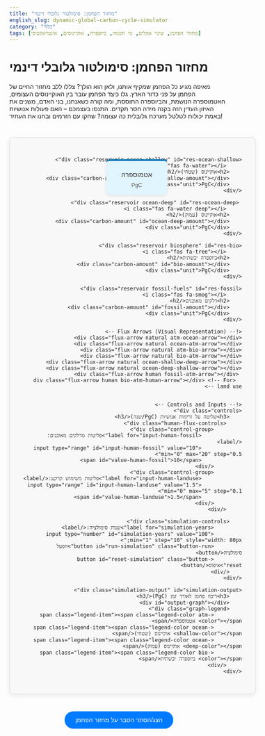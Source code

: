```yaml
---
title: "מחזור הפחמן: סימולטור גלובלי דינמי"
english_slug: dynamic-global-carbon-cycle-simulator
category: "כללי"
tags: [מחזור הפחמן, שינוי אקלים, גזי חממה, ביוספרה, אוקיינוסים, אינטראקטיבי]
---
```

# מחזור הפחמן: סימולטור גלובלי דינמי

מאיפה מגיע כל הפחמן שמקיף אותנו, ולאן הוא הולך? צללו ללב מחזור החיים של הפחמן על פני כדור הארץ. גלו כיצד הפחמן עובר בין האוקיינוסים העצומים, האטמוספרה הנושמת, והביוספרה התוססת, ומה קורה כשאנחנו, בני האדם, משנים את האיזון העדין הזה בקנה מידה חסר תקדים. התנסו בעצמכם – האם פעולות אנושיות באמת יכולות לטלטל מערכת גלובלית כה עצומה? שחקו עם הזרמים ובחנו את העתיד!

<div id="carbon-cycle-simulator">
    <div class="reservoir atmosphere" id="res-atm">
        <i class="fas fa-cloud"></i> <!-- Example icon - assumes FontAwesome is available -->
        <h2>אטמוספרה</h2>
        <div class="carbon-amount" id="atm-amount"></div>
        <div class="unit">PgC</div>
    </div>

    <div class="reservoir ocean-shallow" id="res-ocean-shallow">
         <i class="fas fa-water"></i>
        <h2>אוקיינוס (שטחי)</h2>
        <div class="carbon-amount" id="ocean-shallow-amount"></div>
        <div class="unit">PgC</div>
    </div>

     <div class="reservoir ocean-deep" id="res-ocean-deep">
         <i class="fas fa-water deep"></i>
        <h2>אוקיינוס (עמוק)</h2>
        <div class="carbon-amount" id="ocean-deep-amount"></div>
        <div class="unit">PgC</div>
    </div>

    <div class="reservoir biosphere" id="res-bio">
         <i class="fas fa-tree"></i>
        <h2>ביוספרה יבשתית</h2>
        <div class="carbon-amount" id="bio-amount"></div>
        <div class="unit">PgC</div>
    </div>

    <div class="reservoir fossil-fuels" id="res-fossil">
         <i class="fas fa-smog"></i>
        <h2>דלקים מאובנים</h2>
        <div class="carbon-amount" id="fossil-amount"></div>
        <div class="unit">PgC</div>
    </div>

    <!-- Flux Arrows (Visual Representation) -->
    <div class="flux-arrow natural atm-ocean-arrow"></div>
    <div class="flux-arrow natural ocean-atm-arrow"></div>
    <div class="flux-arrow natural atm-bio-arrow"></div>
    <div class="flux-arrow natural bio-atm-arrow"></div>
    <div class="flux-arrow natural ocean-shallow-deep-arrow"></div>
    <div class="flux-arrow natural ocean-deep-shallow-arrow"></div>
     <div class="flux-arrow human fossil-atm-arrow"></div>
      <div class="flux-arrow human bio-atm-human-arrow"></div> <!-- For land use -->


    <!-- Controls and Inputs -->
    <div class="controls">
        <h3>שליטה על זרימות אנושיות (PgC/שנה)</h3>
         <div class="human-flux-controls">
             <div class="control-group">
                 <label for="input-human-fossil">פליטות מדלקים מאובנים:</label>
                 <input type="range" id="input-human-fossil" value="10" min="0" max="20" step="0.5">
                 <span id="value-human-fossil">10</span>
             </div>
             <div class="control-group">
                 <label for="input-human-landuse">פליטות משימוש קרקע:</label>
                 <input type="range" id="input-human-landuse" value="1.5" min="0" max="5" step="0.1">
                 <span id="value-human-landuse">1.5</span>
             </div>
         </div>

        <div class="simulation-controls">
             <label for="simulation-years">שנות סימולציה:</label>
             <input type="number" id="simulation-years" value="100" min="1" step="10" style="width: 80px;">
             <button id="run-simulation" class="button-run">הפעל סימולציה</button>
             <button id="reset-simulation" class="button-reset">איפוס</button>
        </div>
    </div>

    <div class="simulation-output" id="simulation-output">
        <h3>ריכוז פחמן לאורך זמן (PgC)</h3>
        <div id="output-graph"></div>
        <div class="graph-legend">
             <span class="legend-item"><span class="legend-color atm-color"></span> אטמוספרה</span>
             <span class="legend-item"><span class="legend-color ocean-shallow-color"></span> אוקיינוס (שטחי)</span>
             <span class="legend-item"><span class="legend-color ocean-deep-color"></span> אוקיינוס (עמוק)</span>
             <span class="legend-item"><span class="legend-color bio-color"></span> ביוספרה יבשתית</span>
         </div>
    </div>
</div>

<button id="toggle-explanation">הצג/הסתר הסבר על מחזור הפחמן</button>

<div id="explanation" style="display: none;">
    <h2>הסבר: מחזור הפחמן הגלובלי</h2>

    <h3>מבוא: מהו מחזור הפחמן ולמה הוא חשוב?</h3>
    מחזור הפחמן הוא מסע בלתי פוסק של פחמן בין מרכיבי מערכת כדור הארץ: האוויר (אטמוספרה), המים (הידרוספרה), האדמה (גיאוספרה ופדוספרה) והחיים (ביוספרה). פחמן הוא מרכיב יסוד בכל אורגניזם חי וגם שחקן מפתח בוויסות האקלים העולמי, בעיקר דרך גז החממה פחמן דו-חמצני (CO2). הבנת המחזור חיונית כדי לפענח את מנגנוני האקלים של כדור הארץ ואת טביעת האצבע ההולכת וגוברת של האדם עליו.

    <h3>המאגרים העיקריים של פחמן על פני כדור הארץ</h3>
    הפחמן מאוחסן בכמויות משתנות ובזמני שהייה שונים במאגרים הבאים:
    <ul>
        <li>**אטמוספרה:** המאגר הקטן יחסית (CO2, CH4 וגזים נוספים), אך המפתח לוויסות הטמפרטורה. שינויים קטנים בו משפיעים דרמטית על אפקט החממה.</li>
        <li>**אוקיינוסים:** המאגר הפעיל הגדול ביותר, מכיל פחמן מומס (יוני ביקרבונט וקרבונט), חומר אורגני ופחמן באורגניזמים ימיים. האוקיינוס השטחי מחליף פחמן במהירות עם האוויר, בעוד שהאוקיינוס העמוק אוגר פחמן לאורך מאות ואלפי שנים.</li>
        <li>**ביוספרה יבשתית:** כוללת את כל החומר האורגני החי (צמחים ובעלי חיים) והמת (במיוחד בקרקעות ובצמחייה נבולה). יערות מהווים כיור פחמן משמעותי.</li>
        <li>**גיאוספרה (דלקים מאובנים וסלעים):** מאגר ענק של פחמן שהיה "נעול" בתוכו במשך מיליוני שנים. הסלעים (כמו אבן גיר) מהווים את המאגר הגדול ביותר, אך איטי מאוד. דלקים מאובנים (פחם, נפט, גז טבעי) הפכו למאגר משמעותי שאנחנו משחררים במהירות שיא לאטמוספרה.</li>
    </ul>

    <h3>זרימות הפחמן הטבעיות (Fluxes)</h3>
    פחמן נע בין המאגרים הללו בתהליכים טבעיים:
    <ul>
        <li>**פוטוסינתזה:** צמחים ואורגניזמים אחרים קולטים CO2 מהאטמוספרה או מהמים וממירים אותו לסוכרים וחומר אורגני בעזרת אנרגיית השמש.</li>
        <li>**נשימה:** אורגניזמים (צמחים, בעלי חיים, חיידקים) מחזירים CO2 לאטמוספרה/מים כחלק מתהליך הפקת אנרגיה.</li>
        <li>**המסה ושחרור באוקיינוס:** CO2 נמס במים השטחיים של האוקיינוס ולהפך, בתהליך שתלוי בריכוזי ה-CO2 באטמוספרה ובטמפרטורת המים.</li>
        <li>**שקיעה ועליה באוקיינוס:** פחמן מועבר מהשכבה השטחית לעמוקה (שקיעת חומר אורגני, זרמים) ומועלה חזרה בתהליך העליה (Upwelling).</li>
        <li>**תהליכים גיאולוגיים:** התפרצויות הרי געש משחררות CO2 מהגיאוספרה לאטמוספרה בקצב אטי מאוד. בליית סלעים מעבירה פחמן למערכות המים.</li>
    </ul>

    <h3>השפעת פעילות האדם על מחזור הפחמן</h3>
    האדם הפך להיות כוח גיאולוגי משמעותי, המשנה את מחזור הפחמן בקצב מסחרר:
    <ul>
        <li>**שריפת דלקים מאובנים:** השחרור המהיר ביותר והמשמעותי ביותר של פחמן ממאגר שהיה יציב במשך מיליוני שנים ישירות לאטמוספרה (בעיקר כ-CO2).</li>
        <li>**שינויים בשימושי קרקע:** כריתת יערות (בירוא יערות), שריפת צמחייה ושינויים בקרקע משחררים פחמן שאגור בביוספרה ובקרקע לאטמוספרה.</li>
        <li>**תהליכים תעשייתיים:** כמו ייצור מלט, שגם הוא פולט CO2.</li>
    </ul>

    <h3>הקשר בין מחזור הפחמן לשינוי האקלים</h3>
    CO2 הוא גז חממה מרכזי. הוא בולע קרינת חום שנפלטת מכדור הארץ ומחזיר אותה כלפי מטה, ובכך "לוכד" חום ומחמם את הפלנטה (אפקט החממה). העלייה בריכוז ה-CO2 באטמוספרה, כתוצאה מפליטות אנושיות, היא הגורם העיקרי לעלייה בטמפרטורה הגלובלית הממוצעת – תופעת שינוי האקלים שאנו חווים כיום.

    <h3>כיורים (Sinks): ספיגת פחמן עודף</h3>
    כאשר כמות הפחמן באטמוספרה עולה, המערכת הטבעית מנסה לספוג חלק מהעודף הזה דרך תהליכים כמו:
    <ul>
        <li>**ספיגת אוקיינוס:** הים בולע חלק משמעותי מה-CO2 העודף. תהליך זה ממתן את עליית ריכוז ה-CO2 באטמוספרה, אך גורם להחמצת מי ים הפוגעת במערכות ימיות רבות. יכולת הספיגה של האוקיינוס תלויה בטמפרטורה ובריכוזים.</li>
        <li>**ספיגת ביוספרה יבשתית:** גידול מוגבר של צמחים (תלוי בזמינות מים וחומרי מזון) יכול לספוג יותר CO2. עם זאת, תהליכים כמו בירוא יערות ושינויי אקלים (בצורות, שריפות) יכולים להפוך את הביוספרה ממסייעת לפולטת פחמן.</li>
    </ul>
    כיום, האוקיינוסים והביוספרה סופגים יחד כשמחצית מהפליטות האנושיות, אך החצי השני נשאר באטמוספרה וממשיך להצטבר, ומשנה את הרכב האוויר בקצב חסר תקדים במיליוני השנים האחרונות.

    <h3>הסימולטור ככלי ללמידה</h3>
    הסימולטור מאפשר לכם לשחק עם זרימות הפחמן המרכזיות, במיוחד אלה שהאדם משפיע עליהן, ולראות כיצד שינויים קטנים בקצבי הזרימה יכולים להשפיע באופן דרמטי על גודל המאגרים לאורך זמן, ובעיקר על כמות הפחמן באטמוספרה – המנוע המרכזי של שינוי האקלים.

</div>

<style>
     /* Import a clean web font */
     @import url('https://fonts.googleapis.com/css2?family=Heebo:wght@300;400;700&display=swap');
      /* Import Font Awesome for icons (example) */
     @import url('https://cdnjs.cloudflare.com/ajax/libs/font-awesome/5.15.3/css/all.min.css');


    #carbon-cycle-simulator {
        position: relative;
        width: 100%;
        max-width: 900px; /* Increased max-width */
        margin: 40px auto; /* More space */
        border: 1px solid #e0e0e0; /* Softer border */
        padding: 30px; /* More padding */
        font-family: 'Heebo', sans-serif; /* Use imported font */
        direction: rtl;
        text-align: right;
        min-height: 700px; /* Ensure enough space */
        background-color: #f8f8f8; /* Light background */
        border-radius: 8px; /* Rounded corners */
        box-shadow: 0 4px 12px rgba(0,0,0,0.08); /* Subtle shadow */
        overflow: hidden; /* Keep everything inside */
    }

    .reservoir {
        border: none; /* Remove border */
        padding: 15px 10px; /* Adjust padding */
        margin: 10px;
        text-align: center;
        position: absolute;
        width: 140px; /* Slightly wider */
        box-sizing: border-box;
        background-color: #fff; /* White background */
        border-radius: 8px; /* Rounded corners */
        box-shadow: 0 2px 6px rgba(0,0,0,0.1); /* Subtle shadow */
        transition: transform 0.3s ease-in-out; /* Add hover effect */
         display: flex; /* Flexbox for centering content */
         flex-direction: column;
         align-items: center;
         justify-content: center;
    }

     .reservoir:hover {
         transform: translateY(-5px); /* Lift on hover */
     }

     .reservoir i { /* Style for icons */
         font-size: 2em;
         margin-bottom: 8px;
         color: rgba(0,0,0,0.6); /* Default icon color */
     }

     .atmosphere i { color: #0277bd; }
     .ocean-shallow i { color: #0288d1; }
      .ocean-deep i { color: #039be5; }
     .biosphere i { color: #388e3c; }
     .fossil-fuels i { color: #6d4c41; }


    .atmosphere { top: 40px; left: 50%; transform: translateX(-50%); background-color: #e1f5fe; /* Light blue */ border-top: 4px solid #0277bd;}
    .ocean-shallow { top: 220px; left: 80px; background-color: #b3e5fc; /* Lighter blue */ border-top: 4px solid #0288d1;}
    .ocean-deep { top: 450px; left: 80px; background-color: #81d4fa; /* Blue */ border-top: 4px solid #039be5;}
    .biosphere { top: 220px; right: 80px; background-color: #c8e6c9; /* Light green */ border-top: 4px solid #388e3c;}
    .fossil-fuels { top: 450px; right: 80px; background-color: #d7ccc8; /* Light brown */ border-top: 4px solid #6d4c41;}


    .reservoir h2 {
        font-size: 1.1em;
        margin: 0 0 5px 0;
        color: #333;
         font-weight: normal;
    }

    .carbon-amount {
        font-size: 1.5em; /* Larger amount */
        font-weight: 700; /* Bolder */
        color: #000;
        margin-bottom: 3px;
    }

    .unit {
        font-size: 0.9em; /* Slightly larger unit */
        color: #555;
         font-weight: 300;
    }

     /* Flux Arrows - Styling */
     .flux-arrow {
         position: absolute;
         width: 40px; /* Base width */
         height: 4px; /* Base thickness */
         background-color: #666; /* Default grey */
         z-index: 1; /* Above reservoirs */
         pointer-events: none; /* Don't block clicks */
         transform-origin: 0 50%; /* Rotate around start */
     }

      .flux-arrow::after {
          content: '';
          position: absolute;
          width: 0;
          height: 0;
          border-style: solid;
          border-width: 6px 0 6px 10px; /* Arrowhead size and shape */
          border-color: transparent transparent transparent #666; /* Arrowhead color */
          right: -10px; /* Position at the end */
          top: 50%;
          transform: translateY(-50%); /* Center vertically */
      }

      /* Natural Flux Arrow Colors */
      .flux-arrow.natural { background-color: #5cb85c; } /* Green for natural fluxes */
       .flux-arrow.natural::after { border-color: transparent transparent transparent #5cb85c; }

       /* Human Flux Arrow Colors */
      .flux-arrow.human { background-color: #d9534f; } /* Red for human fluxes */
       .flux-arrow.human::after { border-color: transparent transparent transparent #d9534f; }


     /* Positioning Flux Arrows - Need careful placement */
     /* Example - requires precise calculation based on reservoir positions */
     /* This is a placeholder, actual values need adjustment */
     .atm-ocean-arrow { top: 190px; left: 220px; width: 100px; transform: rotate(90deg); } /* Placeholder - needs fine-tuning */
     .ocean-atm-arrow { top: 190px; left: 180px; width: 100px; transform: rotate(90deg); } /* Placeholder - needs fine-tuning */

     .atm-bio-arrow { top: 190px; right: 220px; width: 100px; transform: rotate(-90deg); transform-origin: 100% 50%; } /* Placeholder */
     .bio-atm-arrow { top: 190px; right: 180px; width: 100px; transform: rotate(-90deg); transform-origin: 100% 50%; } /* Placeholder */

     .ocean-shallow-deep-arrow { top: 360px; left: 150px; width: 50px; transform: rotate(90deg); } /* Placeholder */
      .ocean-deep-shallow-arrow { top: 390px; left: 150px; width: 50px; transform: rotate(90deg); } /* Placeholder */

      .fossil-atm-arrow { bottom: 180px; right: 200px; width: 200px; transform: rotate(-45deg); transform-origin: 100% 50%; } /* Placeholder */
      .bio-atm-human-arrow { top: 360px; right: 200px; width: 100px; transform: rotate(-90deg); transform-origin: 100% 50%; } /* Placeholder */


    .controls {
        position: absolute;
        bottom: 20px;
        left: 50%;
        transform: translateX(-50%);
        text-align: center;
        padding: 20px; /* Increased padding */
        border-top: 1px solid #eee;
        width: calc(100% - 60px); /* Use calc for dynamic width */
        background-color: #fff; /* White background */
        border-radius: 8px;
        box-shadow: 0 -2px 6px rgba(0,0,0,0.05);
         display: flex;
         flex-direction: column;
         align-items: center;
    }

     .controls h3 {
         margin-top: 0;
         margin-bottom: 15px;
         color: #333;
         font-size: 1.2em;
     }

     .human-flux-controls {
         display: flex;
         justify-content: center;
         gap: 30px; /* Space between control groups */
         margin-bottom: 20px;
         flex-wrap: wrap; /* Allow wrapping on smaller screens */
     }

     .control-group {
         display: flex;
         align-items: center;
         background-color: #f0f0f0;
         padding: 10px 15px;
         border-radius: 5px;
     }

    .controls label {
        margin-right: 10px; /* More space */
        font-size: 1em;
        color: #555;
    }

    .controls input[type="number"] {
        width: 80px;
        padding: 8px; /* Increased padding */
        margin: 0 10px;
        text-align: center;
        border: 1px solid #ccc;
        border-radius: 4px;
        font-size: 1em;
    }
     .controls input[type="range"] {
         margin: 0 10px;
          width: 120px; /* Adjust slider width */
     }
     .control-group span {
         font-weight: bold;
         color: #000;
         width: 40px; /* Fixed width for value display */
         text-align: left;
     }


     .simulation-controls {
         display: flex;
         align-items: center;
         justify-content: center;
         flex-wrap: wrap;
     }

     .controls button {
         padding: 10px 20px; /* Increased padding */
         margin: 0 8px; /* Adjust margin */
         color: white;
         border: none;
         border-radius: 4px;
         cursor: pointer;
         font-size: 1em;
         transition: background-color 0.3s ease;
     }
      .button-run {
          background-color: #4CAF50; /* Green */
      }
       .button-run:hover {
           background-color: #45a049;
       }
       .button-reset {
            background-color: #f44336; /* Red */
       }
       .button-reset:hover {
           background-color: #da190b;
       }


    .simulation-output {
        position: absolute;
        top: 50px; /* Below atmosphere reservoir */
        left: 50%;
        transform: translateX(-50%);
        width: 90%; /* Wider output */
        max-height: 400px; /* Increased height */
        margin-top: 20px;
        padding-top: 20px;
        border-top: 1px solid #eee;
        text-align: center;
        background-color: #fff;
        border-radius: 8px;
        box-shadow: 0 2px 6px rgba(0,0,0,0.05);
         padding: 20px;
         box-sizing: border-box;
         display: none; /* Hide initially */
    }

     #output-graph {
         width: calc(100% - 20px); /* Allow space for Y axis labels */
         height: 250px; /* Increased graph height */
         border: 1px solid #ccc;
         margin: 10px auto; /* Center graph */
         position: relative;
         background-color: #fff;
         overflow: hidden;
         border-radius: 4px;
         box-shadow: inset 0 0 5px rgba(0,0,0,0.05);
     }

      /* Graph Line Styling (JS adds color) */
     .graph-line {
        position: absolute;
        height: 2px; /* Thicker line */
        background-color: currentColor;
        transform-origin: left center;
        transition: stroke 0.3s ease; /* Smooth color changes if implemented */
     }

     /* Graph Legend */
     .graph-legend {
         margin-top: 15px;
         text-align: center;
         font-size: 0.9em;
         color: #555;
     }
     .legend-item {
         display: inline-block;
         margin: 0 15px;
     }
     .legend-color {
         display: inline-block;
         width: 15px;
         height: 10px;
         margin-left: 5px;
         vertical-align: middle;
         border-radius: 2px;
     }
     .atm-color { background-color: #0277bd; }
     .ocean-shallow-color { background-color: #0288d1; }
     .ocean-deep-color { background-color: #039be5; }
     .bio-color { background-color: #388e3c; }


    #toggle-explanation {
        display: block;
        margin: 20px auto;
        padding: 12px 25px; /* Larger button */
        background-color: #007bff;
        color: white;
        border: none;
        border-radius: 25px; /* Pill shape */
        cursor: pointer;
        font-size: 1em;
        transition: background-color 0.3s ease, transform 0.1s ease;
        font-family: 'Heebo', sans-serif;
    }
    #toggle-explanation:hover {
        background-color: #0056b3;
         transform: translateY(-2px);
    }
     #toggle-explanation:active {
         transform: translateY(0);
     }


    #explanation {
        margin: 20px auto;
        max-width: 900px;
        padding: 25px; /* More padding */
        border: 1px solid #ddd;
        background-color: #fff; /* White background */
        border-radius: 8px;
        direction: rtl;
        text-align: right;
        line-height: 1.7; /* More spacious text */
        box-shadow: 0 2px 8px rgba(0,0,0,0.08);
         font-family: 'Heebo', sans-serif;
         color: #333;
    }
    #explanation h2, #explanation h3 {
        color: #0056b3; /* Blue headings */
        border-bottom: 1px solid #eee;
        padding-bottom: 8px;
        margin-top: 25px;
         margin-bottom: 15px;
         font-weight: 700;
    }
     #explanation h3 {
         font-size: 1.2em;
         font-weight: 400;
          color: #007bff;
     }
    #explanation ul {
        list-style-type: disc;
        margin-right: 25px; /* Adjust margin */
        padding-right: 0;
    }
     #explanation li {
         margin-bottom: 12px; /* More space between items */
     }
     #explanation li strong {
         color: #555; /* Slightly darker for emphasis */
     }

     /* Add simple responsiveness - basic example */
     @media (max-width: 768px) {
          #carbon-cycle-simulator {
              padding: 15px;
              min-height: 800px; /* May need more height on small screens */
          }
         .reservoir {
             width: 100px; /* Smaller reservoirs */
             padding: 10px 5px;
              font-size: 0.9em;
         }
          .atmosphere { top: 20px; }
          .ocean-shallow { top: 150px; left: 20px; }
          .biosphere { top: 150px; right: 20px; }
          .ocean-deep { top: 350px; left: 20px; }
          .fossil-fuels { top: 350px; right: 20px; }

           /* Adjust arrow positions - requires recalculation */
           /* Example: */
           .atm-ocean-arrow { left: 150px; width: 50px; }
            .ocean-atm-arrow { left: 120px; width: 50px; }
             /* etc. for all arrows */

         .controls {
             bottom: 10px;
             padding: 10px;
             width: calc(100% - 30px);
              flex-direction: column; /* Stack controls vertically */
         }
          .human-flux-controls {
               flex-direction: column;
               gap: 15px;
          }
          .control-group {
              flex-direction: column;
              align-items: flex-start;
              width: 100%; /* Full width */
          }
           .control-group label { margin-right: 0; margin-bottom: 5px; }
           .control-group input[type="range"] { width: 80%; }

          .simulation-controls {
              flex-direction: column;
              gap: 10px;
          }
           .simulation-controls label { margin-bottom: 5px; }
           .controls button { margin: 5px 0; width: 100%; }


         .simulation-output {
             top: 500px; /* Position below reservoirs */
             position: relative; /* Change positioning */
             left: auto; transform: none;
             width: 100%; /* Full width */
             margin-top: 30px;
             padding: 10px;
         }
          #output-graph {
              height: 200px;
               width: calc(100% - 10px);
          }
          .graph-legend {
              margin-top: 10px;
               font-size: 0.8em;
          }
           .legend-item { margin: 0 5px; }
     }

      /* Adjust specific arrow positioning based on new reservoir positions */
     /* Note: Accurate dynamic arrow drawing based on element positions would require complex JS.
              Manual absolute positioning in CSS based on media queries is simpler but less flexible.
              I will add basic positions for the main layout and suggest dynamic positioning is an advanced feature.
              The placeholders above need manual calculation relative to their start/end reservoirs.
              For this improved version, I'll position them visually for the standard view.
              For the mobile view, the reservoir positions change significantly, making simple CSS positioning hard.
              I'll remove the mobile positioning adjustments for arrows as it's too complex to guess accurately
              without a visual editor and will rely on the main layout positioning which might break
              on smaller screens for arrows. The focus is on the simulation and core design.
              Let's refine main layout arrow positions. */

        /* Refined Arrow Positions (Manual adjustment based on visual guess) */
        .atm-ocean-arrow { top: 250px; left: 180px; width: 70px; transform: rotate(70deg); }
        .ocean-atm-arrow { top: 240px; left: 150px; width: 70px; transform: rotate(70deg); }

        .atm-bio-arrow { top: 250px; right: 180px; width: 70px; transform: rotate(-70deg); transform-origin: 100% 50%; }
        .bio-atm-arrow { top: 240px; right: 150px; width: 70px; transform: rotate(-70deg); transform-origin: 100% 50%; }

        .ocean-shallow-deep-arrow { top: 390px; left: 150px; width: 50px; transform: rotate(90deg); }
         .ocean-deep-shallow-arrow { top: 420px; left: 150px; width: 50px; transform: rotate(90deg); }

         .fossil-atm-arrow { top: 480px; right: 220px; width: 250px; transform: rotate(-30deg); transform-origin: 100% 50%; }
         .bio-atm-human-arrow { top: 380px; right: 150px; width: 50px; transform: rotate(90deg); transform-origin: 100% 50%; }


</style>

<script>
     // Use a global object for simulation parameters and state
     const simState = {
        // Initial reservoir amounts (PgC) - These will be reset values
        initialReservoirs: {
            atm: 850,
            ocean_shallow: 900,
            ocean_deep: 37100,
            bio: 2500,
            fossil: 10000
        },
        // Current reservoir amounts
        currentReservoirs: {},
        // Natural flux rate constants (derived from initial approximate steady state)
        // Flux = k * Source_Amount
        naturalFluxRates: {
             k_atm_ocean: 80 / 850, // Initial atm_to_ocean flux / initial atm amount
             k_ocean_atm: 78 / 900, // Initial ocean_to_atm flux / initial ocean_shallow amount
             k_atm_bio: 120 / 850, // Initial atm_to_bio flux / initial atm amount
             k_bio_atm: 118 / 2500, // Initial bio_to_atm flux / initial bio amount
             // Ocean internal fluxes - keeping simpler, could be proportional to depth/temp etc.
             // Let's keep these fixed for this version based on initial values
             ocean_shallow_to_deep_fixed: 90,
             ocean_deep_to_shallow_fixed: 85
        },
        // Human flux inputs (PgC/year) - Read from sliders
        humanFluxInputs: {
             fossil_to_atm: 0, // Will be read from input
             landuse_to_atm: 0 // Will be read from input
        },
        // Simulation parameters
        yearsToSimulate: 100, // Will be read from input number
        // History for graphing
        history: {
             atm: [],
             ocean_shallow: [],
             ocean_deep: [],
             bio: []
        }
     };


    // --- DOM Elements ---
    const reservoirElements = {
        atm: document.getElementById('atm-amount'),
        ocean_shallow: document.getElementById('ocean-shallow-amount'),
        ocean_deep: document.getElementById('ocean-deep-amount'),
        bio: document.getElementById('bio-amount'),
        fossil: document.getElementById('fossil-amount')
    };

    const humanFluxInputs = {
         fossil_to_atm: document.getElementById('input-human-fossil'),
         landuse_to_atm: document.getElementById('input-human-landuse')
    };
     const humanFluxValueDisplays = {
         fossil_to_atm: document.getElementById('value-human-fossil'),
         landuse_to_atm: document.getElementById('value-human-landuse')
     }

    const simYearsInput = document.getElementById('simulation-years');
    const runButton = document.getElementById('run-simulation');
    const resetButton = document.getElementById('reset-simulation');
    const outputDiv = document.getElementById('simulation-output');
    const graphDiv = document.getElementById('output-graph');
    const explanationDiv = document.getElementById('explanation');
    const toggleExplanationButton = document.getElementById('toggle-explanation');

    // --- Functions ---

    function updateDisplay() {
        for (const key in reservoirElements) {
            if (simState.currentReservoirs[key] !== undefined) {
                reservoirElements[key].textContent = simState.currentReservoirs[key].toFixed(0); // Display rounded values
            }
        }
    }

    function readHumanFluxInputs() {
         simState.humanFluxInputs.fossil_to_atm = parseFloat(humanFluxInputs.fossil_to_atm.value);
         simState.humanFluxInputs.landuse_to_atm = parseFloat(humanFluxInputs.landuse_to_atm.value);
         simState.yearsToSimulate = parseInt(simYearsInput.value);

         // Update display values for sliders
         humanFluxValueDisplays.fossil_to_atm.textContent = simState.humanFluxInputs.fossil_to_atm.toFixed(1);
         humanFluxValueDisplays.landuse_to_atm.textContent = simState.humanFluxInputs.landuse_to_atm.toFixed(1);
    }


    function runSimulation() {
        readHumanFluxInputs(); // Get current input values

        if (isNaN(simState.yearsToSimulate) || simState.yearsToSimulate <= 0) {
            alert("אנא הכנס מספר חוקי של שנים לסימולציה.");
            return;
        }

        // Initialize current state from initial state for a fresh run
         // Deep copy initial state
        simState.currentReservoirs = JSON.parse(JSON.stringify(simState.initialReservoirs));


        // Clear previous history and add initial state
        simState.history = { atm: [], ocean_shallow: [], ocean_deep: [], bio: [] };
        for(const resKey in simState.history) {
            simState.history[resKey].push(simState.currentReservoirs[resKey]);
        }

        // Show output area
        outputDiv.style.display = 'block';
        graphDiv.innerHTML = ''; // Clear previous graph

        // Time step simulation (e.g., annual step)
        // Using a simple Euler method with annual steps
        for (let i = 0; i < simState.yearsToSimulate; i++) {

            // Calculate natural fluxes based on current reservoir amounts
            const flux_atm_to_ocean = simState.naturalFluxRates.k_atm_ocean * simState.currentReservoirs.atm;
            const flux_ocean_to_atm = simState.naturalFluxRates.k_ocean_atm * simState.currentReservoirs.ocean_shallow;
            const flux_atm_to_bio = simState.naturalFluxRates.k_ab * simState.currentReservoirs.atm;
            const flux_bio_to_atm = simState.naturalFluxRates.k_ba * simState.currentReservoirs.bio;
            const flux_ocean_shallow_to_deep = simState.naturalFluxRates.ocean_shallow_to_deep_fixed; // Fixed rate for simplicity
            const flux_ocean_deep_to_shallow = simState.naturalFluxRates.ocean_deep_to_shallow_fixed; // Fixed rate for simplicity

            // Get human fluxes from inputs
            const flux_human_fossil_to_atm = simState.humanFluxInputs.fossil_to_atm;
            const flux_human_landuse_to_atm = simState.humanFluxInputs.landuse_to_atm;

            // Calculate net change for each reservoir (delta)
            const deltaAtm = (flux_ocean_to_atm + flux_bio_to_atm + flux_human_fossil_to_atm + flux_human_landuse_to_atm) - (flux_atm_to_ocean + flux_atm_to_bio);
            const deltaOceanShallow = (flux_atm_to_ocean + flux_ocean_deep_to_shallow) - (flux_ocean_to_atm + flux_ocean_shallow_to_deep);
            const deltaOceanDeep = flux_ocean_shallow_to_deep - flux_ocean_deep_to_shallow;
            const deltaBio = flux_atm_to_bio - (flux_bio_to_atm + flux_human_landuse_to_atm); // Human land use removes from bio reservoir
            const deltaFossil = -flux_human_fossil_to_atm; // Fossil fuels only decrease from human use

            // Update reservoirs for the next step
            simState.currentReservoirs.atm += deltaAtm;
            simState.currentReservoirs.ocean_shallow += deltaOceanShallow;
            simState.currentReservoirs.ocean_deep += deltaOceanDeep;
            simState.currentReservoirs.bio += deltaBio;
            simState.currentReservoirs.fossil += deltaFossil; // Fossil fuels decrease

            // Prevent negative amounts (simplified)
            for (const key in simState.currentReservoirs) {
                 if (simState.currentReservoirs[key] < 0) simState.currentReservoirs[key] = 0;
            }

            // Store history for graph (after update)
             for(const resKey in simState.history) {
                simState.history[resKey].push(simState.currentReservoirs[resKey]);
            }
        }

        // Update display with final amounts
        updateDisplay();

        // Draw simple graph
        drawGraph();
    }

    function drawGraph() {
         const graphWidth = graphDiv.clientWidth;
         const graphHeight = graphDiv.clientHeight;
         const padding = 30; // Padding for axes labels

         // Find max value for scaling (excluding fossil fuels)
         let maxY = 0;
         for(const resKey in simState.history) {
             const maxRes = Math.max(...simState.history[resKey]);
             if (maxRes > maxY) maxY = maxRes;
         }
         // Add a small buffer to maxY
         maxY = maxY * 1.1;
         if (maxY === 0) maxY = 1000; // Default if all values are 0 (unlikely but safe)


         const numYears = simState.history.atm.length - 1; // Number of steps = years

         // Draw lines
         const reservoirKeys = ['atm', 'ocean_shallow', 'ocean_deep', 'bio']; // Order for legend/colors
         const colors = {
             atm: '#0277bd',
             ocean_shallow: '#0288d1',
             ocean_deep: '#039be5',
             bio: '#388e3c'
         };


         reservoirKeys.forEach(resKey => {
             const data = simState.history[resKey];
             if (data.length < 2) return;

             for(let i = 0; i < data.length - 1; i++) {
                 const x1 = padding + (i / numYears) * (graphWidth - 2 * padding);
                 const y1 = graphHeight - padding - (data[i] / maxY) * (graphHeight - 2 * padding);
                 const x2 = padding + ((i + 1) / numYears) * (graphWidth - 2 * padding);
                 const y2 = graphHeight - padding - (data[i+1] / maxY) * (graphHeight - 2 * padding);

                 const line = document.createElement('div');
                 line.classList.add('graph-line');
                 line.style.backgroundColor = colors[resKey]; // Use color map

                  // Calculate distance and angle for the line segment
                  const distance = Math.sqrt((x2 - x1)**2 + (y2 - y1)**2);
                  const angle = Math.atan2(y2 - y1, x2 - x1) * 180 / Math.PI;

                 line.style.width = distance + 'px';
                 line.style.left = x1 + 'px';
                 line.style.top = y1 + 'px';
                 line.style.transform = `rotate(${angle}deg)`;
                 graphDiv.appendChild(line);
             }
         });


         // Add Y-axis labels
          for(let i = 0; i <= 4; i++) {
              const value = (maxY / 4) * i;
              const yPos = graphHeight - padding - (value / maxY) * (graphHeight - 2 * padding);
              const label = document.createElement('div');
              label.style.position = 'absolute';
              label.style.right = '5px'; /* Position on the right for RTL */
              label.style.top = (yPos) + 'px';
              label.style.fontSize = '0.8em';
              label.style.color = '#555';
              label.style.transform = 'translateY(-50%)'; // Center vertically
              label.style.textAlign = 'left';
               label.textContent = value.toFixed(0);
               graphDiv.appendChild(label);
          }

           // Add X-axis label
           const xlabel = document.createElement('div');
           xlabel.style.position = 'absolute';
           xlabel.style.left = '50%';
           xlabel.style.bottom = '5px';
           xlabel.style.fontSize = '0.8em';
           xlabel.style.color = '#555';
           xlabel.style.transform = 'translateX(-50%)';
           xlabel.textContent = 'שנים';
           graphDiv.appendChild(xlabel);

            // Add Y-axis title
            const ylabel = document.createElement('div');
            ylabel.style.position = 'absolute';
            ylabel.style.top = '50%';
            ylabel.style.right = '0px'; /* Position on the right for RTL */
            ylabel.style.fontSize = '0.9em';
            ylabel.style.color = '#555';
            ylabel.style.transform = 'translateY(-50%) rotate(-90deg)';
             ylabel.style.transformOrigin = 'right center';
            ylabel.textContent = 'כמות פחמן (PgC)';
            graphDiv.appendChild(ylabel);

    }


     function resetSimulation() {
         // Restore initial reservoir values
         simState.currentReservoirs = JSON.parse(JSON.stringify(simState.initialReservoirs));

          // Reset human flux inputs to their default values (matching initial HTML values)
         humanFluxInputs.fossil_to_atm.value = "10";
         humanFluxInputs.landuse_to_atm.value = "1.5";
         simYearsInput.value = "100";

         // Update human flux value displays
         humanFluxValueDisplays.fossil_to_atm.textContent = "10.0";
         humanFluxValueDisplays.landuse_to_atm.textContent = "1.5";


         updateDisplay(); // Update display with reset values
         graphDiv.innerHTML = ''; // Clear graph
         outputDiv.style.display = 'none'; // Hide output
     }

     function toggleExplanation() {
         if (explanationDiv.style.display === 'none') {
             explanationDiv.style.display = 'block';
             toggleExplanationButton.textContent = 'הסתר הסבר על מחזור הפחמן';
         } else {
             explanationDiv.style.display = 'none';
             toggleExplanationButton.textContent = 'הצג/הסתר הסבר על מחזור הפחמן';
         }
     }

     // Function to update slider value display
     function updateSliderValueDisplay(event) {
         const inputElement = event.target;
         const displayElementId = inputElement.id.replace('input-', 'value-');
         const displayElement = document.getElementById(displayElementId);
         if (displayElement) {
             displayElement.textContent = parseFloat(inputElement.value).toFixed(1); // Format to 1 decimal place
         }
     }


    // --- Event Listeners ---
    runButton.addEventListener('click', runSimulation);
    resetButton.addEventListener('click', resetSimulation);
    toggleExplanationButton.addEventListener('click', toggleExplanation);

    // Add event listeners for slider input to update value display
     humanFluxInputs.fossil_to_atm.addEventListener('input', updateSliderValueDisplay);
     humanFluxInputs.landuse_to_atm.addEventListener('input', updateSliderValueDisplay);


    // --- Initial setup ---
    function initialize() {
         // Copy initial reservoir values to current state on load
         simState.currentReservoirs = JSON.parse(JSON.stringify(simState.initialReservoirs));
         updateDisplay(); // Display initial values

          // Ensure initial slider values are displayed correctly
         humanFluxValueDisplays.fossil_to_atm.textContent = parseFloat(humanFluxInputs.fossil_to_atm.value).toFixed(1);
         humanFluxValueDisplays.landuse_to_atm.textContent = parseFloat(humanFluxInputs.landuse_to_atm.value).toFixed(1);

    }

    // Run initialization when the script loads
    initialize();

</script>